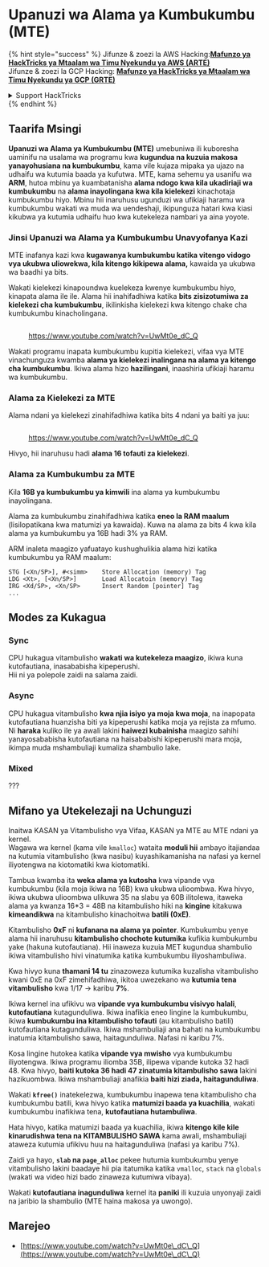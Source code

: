 # Upanuzi wa Alama ya Kumbukumbu (MTE)

{% hint style="success" %}
Jifunze & zoezi la AWS Hacking:<img src="/.gitbook/assets/arte.png" alt="" data-size="line">[**Mafunzo ya HackTricks ya Mtaalam wa Timu Nyekundu ya AWS (ARTE)**](https://training.hacktricks.xyz/courses/arte)<img src="/.gitbook/assets/arte.png" alt="" data-size="line">\
Jifunze & zoezi la GCP Hacking: <img src="/.gitbook/assets/grte.png" alt="" data-size="line">[**Mafunzo ya HackTricks ya Mtaalam wa Timu Nyekundu ya GCP (GRTE)**<img src="/.gitbook/assets/grte.png" alt="" data-size="line">](https://training.hacktricks.xyz/courses/grte)

<details>

<summary>Support HackTricks</summary>

* Angalia [**mpango wa michango**](https://github.com/sponsors/carlospolop)!
* **Jiunge na** 💬 [**Kikundi cha Discord**](https://discord.gg/hRep4RUj7f) au kikundi cha [**telegram**](https://t.me/peass) au **tufuate** kwenye **Twitter** 🐦 [**@hacktricks\_live**](https://twitter.com/hacktricks\_live)**.**
* **Shiriki mbinu za udukuzi kwa kuwasilisha PRs kwa** [**HackTricks**](https://github.com/carlospolop/hacktricks) na [**HackTricks Cloud**](https://github.com/carlospolop/hacktricks-cloud) github repos.

</details>
{% endhint %}

## Taarifa Msingi

**Upanuzi wa Alama ya Kumbukumbu (MTE)** umebuniwa ili kuboresha uaminifu na usalama wa programu kwa **kugundua na kuzuia makosa yanayohusiana na kumbukumbu**, kama vile kujaza mipaka ya ujazo na udhaifu wa kutumia baada ya kufutwa. MTE, kama sehemu ya usanifu wa **ARM**, hutoa mbinu ya kuambatanisha **alama ndogo kwa kila ukadiriaji wa kumbukumbu** na **alama inayolingana kwa kila kielekezi** kinachotaja kumbukumbu hiyo. Mbinu hii inaruhusu ugunduzi wa ufikiaji haramu wa kumbukumbu wakati wa muda wa uendeshaji, ikipunguza hatari kwa kiasi kikubwa ya kutumia udhaifu huo kwa kutekeleza nambari ya aina yoyote.

### **Jinsi Upanuzi wa Alama ya Kumbukumbu Unavyofanya Kazi**

MTE inafanya kazi kwa **kugawanya kumbukumbu katika vitengo vidogo vya ukubwa uliowekwa, kila kitengo kikipewa alama,** kawaida ya ukubwa wa baadhi ya bits.&#x20;

Wakati kielekezi kinapoundwa kuelekeza kwenye kumbukumbu hiyo, kinapata alama ile ile. Alama hii inahifadhiwa katika **bits zisizotumiwa za kielekezi cha kumbukumbu**, ikilinkisha kielekezi kwa kitengo chake cha kumbukumbu kinacholingana.

<figure><img src="../../.gitbook/assets/image (1202).png" alt=""><figcaption><p><a href="https://www.youtube.com/watch?v=UwMt0e_dC_Q">https://www.youtube.com/watch?v=UwMt0e_dC_Q</a></p></figcaption></figure>

Wakati programu inapata kumbukumbu kupitia kielekezi, vifaa vya MTE vinachunguza kwamba **alama ya kielekezi inalingana na alama ya kitengo cha kumbukumbu**. Ikiwa alama hizo **hazilingani**, inaashiria ufikiaji haramu wa kumbukumbu.

### Alama za Kielekezi za MTE

Alama ndani ya kielekezi zinahifadhiwa katika bits 4 ndani ya baiti ya juu:

<figure><img src="../../.gitbook/assets/image (1203).png" alt=""><figcaption><p><a href="https://www.youtube.com/watch?v=UwMt0e_dC_Q">https://www.youtube.com/watch?v=UwMt0e_dC_Q</a></p></figcaption></figure>

Hivyo, hii inaruhusu hadi **alama 16 tofauti za kielekezi**.

### Alama za Kumbukumbu za MTE

Kila **16B ya kumbukumbu ya kimwili** ina alama ya kumbukumbu inayolingana.

Alama za kumbukumbu zinahifadhiwa katika **eneo la RAM maalum** (lisilopatikana kwa matumizi ya kawaida). Kuwa na alama za bits 4 kwa kila alama ya kumbukumbu ya 16B hadi 3% ya RAM.

ARM inaleta maagizo yafuatayo kushughulikia alama hizi katika kumbukumbu ya RAM maalum:
```
STG [<Xn/SP>], #<simm>    Store Allocation (memory) Tag
LDG <Xt>, [<Xn/SP>]       Load Allocatoin (memory) Tag
IRG <Xd/SP>, <Xn/SP>      Insert Random [pointer] Tag
...
```
## Modes za Kukagua

### Sync

CPU hukagua vitambulisho **wakati wa kutekeleza maagizo**, ikiwa kuna kutofautiana, inasababisha kipeperushi.\
Hii ni ya polepole zaidi na salama zaidi.

### Async

CPU hukagua vitambulisho **kwa njia isiyo ya moja kwa moja**, na inapopata kutofautiana huanzisha biti ya kipeperushi katika moja ya rejista za mfumo. Ni **haraka** kuliko ile ya awali lakini **haiwezi kubainisha** maagizo sahihi yanayosababisha kutofautiana na haisababishi kipeperushi mara moja, ikimpa muda mshambuliaji kumaliza shambulio lake.

### Mixed

???

## Mifano ya Utekelezaji na Uchunguzi

Inaitwa KASAN ya Vitambulisho vya Vifaa, KASAN ya MTE au MTE ndani ya kernel.\
Wagawa wa kernel (kama vile `kmalloc`) wataita **moduli hii** ambayo itajiandaa na kutumia vitambulisho (kwa nasibu) kuyashikamanisha na nafasi ya kernel iliyotengwa na kiotomatiki kwa kiotomatiki.

Tambua kwamba ita **weka alama ya kutosha** kwa vipande vya kumbukumbu (kila moja ikiwa na 16B) kwa ukubwa ulioombwa. Kwa hivyo, ikiwa ukubwa ulioombwa ulikuwa 35 na slabu ya 60B ilitolewa, itaweka alama ya kwanza 16\*3 = 48B na kitambulisho hiki na **kingine** kitakuwa **kimeandikwa** na kitambulisho kinachoitwa **batili (0xE)**.

Kitambulisho **0xF** ni **kufanana na alama ya pointer**. Kumbukumbu yenye alama hii inaruhusu **kitambulisho chochote kutumika** kufikia kumbukumbu yake (hakuna kutofautiana). Hii inaweza kuzuia MET kugundua shambulio ikiwa vitambulisho hivi vinatumika katika kumbukumbu iliyoshambuliwa.

Kwa hivyo kuna **thamani 14 tu** zinazoweza kutumika kuzalisha vitambulisho kwani 0xE na 0xF zimehifadhiwa, ikitoa uwezekano wa **kutumia tena vitambulisho** kwa 1/17 -> karibu **7%**.

Ikiwa kernel ina ufikivu wa **vipande vya kumbukumbu visivyo halali**, **kutofautiana** kutagunduliwa. Ikiwa inafikia eneo lingine la kumbukumbu, ikiwa **kumbukumbu ina kitambulisho tofauti** (au kitambulisho batili) kutofautiana kutagunduliwa. Ikiwa mshambuliaji ana bahati na kumbukumbu inatumia kitambulisho sawa, haitagunduliwa. Nafasi ni karibu 7%.

Kosa lingine hutokea katika **vipande vya mwisho** vya kumbukumbu iliyotengwa. Ikiwa programu iliomba 35B, ilipewa vipande kutoka 32 hadi 48. Kwa hivyo, **baiti kutoka 36 hadi 47 zinatumia kitambulisho sawa** lakini hazikuombwa. Ikiwa mshambuliaji anafikia **baiti hizi ziada, haitagunduliwa**.

Wakati **`kfree()`** inatekelezwa, kumbukumbu inapewa tena kitambulisho cha kumbukumbu batili, kwa hivyo katika **matumizi baada ya kuachilia**, wakati kumbukumbu inafikiwa tena, **kutofautiana hutambuliwa**.

Hata hivyo, katika matumizi baada ya kuachilia, ikiwa **kitengo kile kile kinarudishwa tena na KITAMBULISHO SAWA** kama awali, mshambuliaji ataweza kutumia ufikivu huu na haitagunduliwa (nafasi ya karibu 7%).

Zaidi ya hayo, **`slab` na `page_alloc`** pekee hutumia kumbukumbu yenye vitambulisho lakini baadaye hii pia itatumika katika `vmalloc`, `stack` na `globals` (wakati wa video hizi bado zinaweza kutumiwa vibaya).

Wakati **kutofautiana inagunduliwa** kernel ita **paniki** ili kuzuia unyonyaji zaidi na jaribio la shambulio (MTE haina makosa ya uwongo).

## Marejeo

* [https://www.youtube.com/watch?v=UwMt0e\_dC\_Q](https://www.youtube.com/watch?v=UwMt0e\_dC\_Q)
